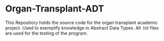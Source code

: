 # Organ-Transplant-ADT
This Repository holds the source code for the organ transplant academic project. Used to exemplify knowledge in Abstract Data Types.
All .txt files are used for the testing of the program.
